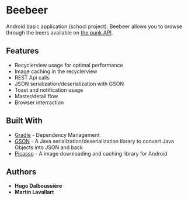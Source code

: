 # Beebeer

Android basic application (school project).
Beebeer allows you to browse through the beers available on [the punk API](https://punkapi.com/).

## Features

* Recyclerview usage for optimal performance
* Image caching in the recyclerview
* REST Api calls
* JSON serialization/deserialization with GSON
* Toast and notification usage
* Master/detail flow
* Browser interraction

## Built With

* [Gradle](https://gradle.org/) - Dependency Management
* [GSON](https://github.com/google/gson) - A Java serialization/deserialization library to convert Java Objects into JSON and back
* [Picasso](http://square.github.io/picasso/) - A image downloading and caching library for Android

## Authors

* **Hugo Dalboussière**
* **Martin Lavallart**
